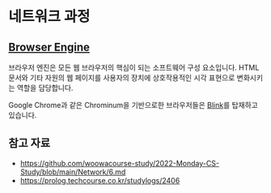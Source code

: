 # 네트워크 과정



## [Browser Engine](https://en.wikipedia.org/wiki/Browser_engine)

브라우저 엔진은 모든 웹 브라우저의 핵심이 되는 소프트웨어 구성 요소입니다. HTML 문서와 기타 자원의 웹 페이지를 사용자의 장치에 상호작용적인 시각 표현으로 변화시키는 역할을 담당합니다. 

Google Chrome과 같은 Chrominum을 기반으로한 브라우저들은 [Blink](https://en.wikipedia.org/wiki/Blink_(browser_engine))를 탑재하고 있습니다. 

## 참고 자료

- https://github.com/woowacourse-study/2022-Monday-CS-Study/blob/main/Network/6.md
- https://prolog.techcourse.co.kr/studylogs/2406
